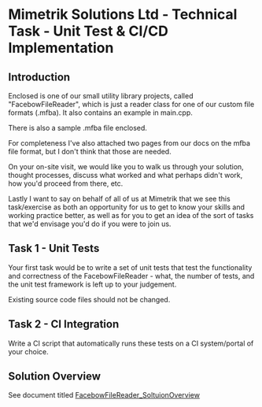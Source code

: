 # Mimetrik Solutions Ltd - Technical Task - Unit Test & CI/CD Implementation
## Introduction
Enclosed is one of our small utility library projects, called "FacebowFileReader", which is just a reader class for one of our custom file formats (.mfba). It also contains an example in main.cpp.

There is also a sample .mfba file enclosed.

For completeness I've also attached two pages from our docs on the mfba file format, but I don't think that those are needed.

On your on-site visit, we would like you to walk us through your solution, thought processes, discuss what worked and what perhaps didn't work, how you'd proceed from there, etc.

Lastly I want to say on behalf of all of us at Mimetrik that we see this task/exercise as both an opportunity for us to get to know your skills and working practice better, as well as for you to get an idea of the sort of tasks that we'd envisage you'd do if you were to join us.

## Task 1 - Unit Tests

Your first task would be to write a set of unit tests that test the functionality and correctness of the FacebowFileReader - what, the number of tests, and the unit test framework is left up to your judgement.

Existing source code files should not be changed.

## Task 2 - CI Integration

Write a CI script that automatically runs these tests on a CI system/portal of your choice.

## Solution Overview

See document titled [FacebowFileReader_SoltuionOverview](https://github.com/MikeO89/FacebowFileReader/blob/main/FacebowFileReader_SoltuionOverview.pdf)